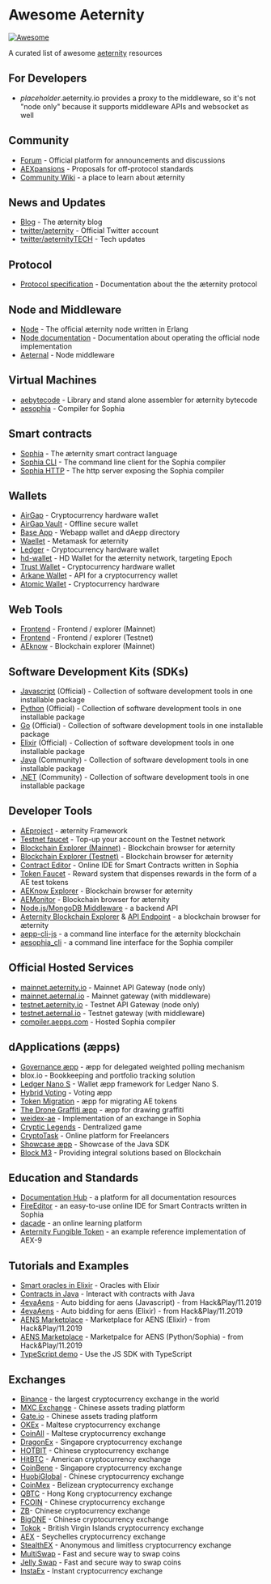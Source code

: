 Awesome Aeternity
===========

[![Awesome](https://cdn.rawgit.com/sindresorhus/awesome/d7305f38d29fed78fa85652e3a63e154dd8e8829/media/badge.svg)](https://github.com/aeternity/awesome-aeternity)

A curated list of awesome [aeternity](https://aeternity.com) resources

## For Developers

- *placeholder*.aeternity.io provides a proxy to the middleware, so it's not "node only" because it supports middleware APIs and websocket as well

## Community
- [Forum](https://forum.aeternity.com) - Official platform for announcements and discussions
- [AEXpansions](https://github.com/aeternity/AEXs) - Proposals for off-protocol standards
- [Community Wiki](https://github.com/snamoah/wiki) - a place to learn about æternity

## News and Updates
- [Blog](https://blog.aeternity.com/) - The æternity blog
- [twitter/aeternity](https://twitter.com/aeternity) - Official Twitter account
- [twitter/aeternityTECH](https://twitter.com/aeternityTECH) - Tech updates

## Protocol
- [Protocol specification](https://github.com/aeternity/protocol) - Documentation about the the æternity protocol

## Node and Middleware
- [Node](https://github.com/aeternity/aeternity) - The official æternity node written in Erlang
- [Node documentation](http://docs.aeternity.io) - Documentation about operating the official node implementation
- [Aeternal](https://github.com/aeternity/aeternal) - Node middleware

## Virtual Machines

- [aebytecode](https://github.com/aeternity/aebytecode) -  Library and stand alone assembler for æternity bytecode
- [aesophia](https://github.com/aeternity/aesophia) - Compiler for Sophia

## Smart contracts
- [Sophia](https://github.com/aeternity/protocol/blob/master/contracts/sophia.md) - The æternity smart contract language
- [Sophia CLI](https://github.com/aeternity/aesophia_cli) - The command line client for the Sophia compiler
- [Sophia HTTP](https://github.com/aeternity/aesophia_http) - The http server exposing the Sophia compiler

## Wallets
- [AirGap](https://airgap.it) - Cryptocurrency hardware wallet
- [AirGap Vault](https://github.com/airgap-it/airgap-vault) - Offline secure wallet
- [Base App](https://base.aepp.com) - Webapp wallet and dAepp directory
- [Waellet](https://waellet.com) - Metamask for æternity
- [Ledger](ledger.com) - Cryptocurrency hardware wallet
- [hd-wallet](https://github.com/aeternity/hd-wallet-js) - HD Wallet for the æternity network, targeting Epoch
- [Trust Wallet](https://trustwallet.com/aeternity-wallet) -  Cryptocurrency hardware wallet
- [Arkane Wallet](https://medium.com/arkane-network/we-welcome-aeternity-a3f5ea33455d) - API for a cryptocurrency wallet
- [Atomic Wallet](https://atomicwallet.io/aeternity-wallet) - Cryptocurrency hardware

## Web Tools
- [Frontend](https://mainnet.aeternal.io) - Frontend / explorer (Mainnet)
- [Frontend](https://testnet.aeternal.io) - Frontend / explorer (Testnet)
- [AEknow](https://aeknow.org/) - Blockchain explorer (Mainnet)

## Software Development Kits (SDKs)
- [Javascript](https://github.com/aeternity/aepp-sdk-js) (Official) - Collection of software development tools in one installable package
- [Python](https://github.com/aeternity/aepp-sdk-python) (Official) - Collection of software development tools in one installable package
- [Go](https://github.com/aeternity/aepp-sdk-go) (Official) - Collection of software development tools in one installable package
- [Elixir](https://github.com/aeternity/aepp-sdk-elixir) (Official) - Collection of software development tools in one installable package
- [Java](https://github.com/kryptokrauts/aepp-sdk-java) (Community) - Collection of software development tools in one installable package
- [.NET](https://github.com/block-m3/aepp-sdk-net) (Community) - Collection of software development tools in one installable package

## Developer Tools
- [AEproject](https://github.com/aeternity/aepp-aeproject-js) - æternity Framework
- [Testnet faucet](https://testnet.faucet.aepps.com) - Top-up your account on the Testnet network
- [Blockchain Explorer (Mainnet)]( https://explorer.aepps.com) - Blockchain browser for æternity
- [Blockchain Explorer (Testnet)]( https://explorer.testnet.aeternity.io/#/) - Blockchain browser for æternity
- [Contract Editor](https://contracts.aepps.com/#/) - Online IDE for Smart Contracts written in Sophia
- [Token Faucet](https://faucet.aepps.com) - Reward system that dispenses rewards in the form of a AE test tokens
- [AEKnow Explorer](https://www.aeknow.org/) - Blockchain browser for æternity
- [AEMonitor](https://aemonitor.mobycrypt.com/core) - Blockchain browser for æternity
- [Node.js/MongoDB Middleware](https://github.com/kryztoval/aepp-middleware-mn) - a backend API
- [Aeternity Blockchain Explorer](https://ae.criesca.net:3011/explorer/dashboard.html) & [API Endpoint](https://ae.criesca.net:3011/api) - a blockchain browser for æternity
- [aepp-cli-js](https://github.com/aeternity/aepp-cli-js) - a command line interface for the æternity blockchain
- [aesophia_cli](https://github.com/aeternity/aesophia_cli) - a command line interface for the Sophia compiler

## Official Hosted Services
- [mainnet.aeternity.io](https://mainnet.aeternity.io/v2/status) - Mainnet API Gateway (node only)
- [mainnet.aeternal.io](https://mainnet.aeternal.io) - Mainnet gateway (with middleware)
- [testnet.aeternity.io](https://testnet.aeternity.io/v2/status) - Testnet API Gateway (node only)
- [testnet.aeternal.io](https://testnet.aeternal.io) - Testnet gateway (with middleware)
- [compiler.aepps.com](https://compiler.aepps.com) - Hosted Sophia compiler

## dApplications (æpps)

- [Governance æpp](https://github.com/aeternity/aepp-governance) -  æpp for delegated weighted polling mechanism
- blox.io - Bookkeeping and portfolio tracking solution
- [Ledger Nano S](https://github.com/aeternity/ledger-app) - Wallet æpp framework for Ledger Nano S.
- [Hybrid Voting](http://aeternity.com/aepp-hybrid-voting/) - Voting æpp
- [Token Migration](https://token-migration.aepps.com/#/) - æpp for migrating AE tokens
- [The Drone Graffiti æpp](https://github.com/aeternity/aepp-graffiti) - æpp for drawing graffiti
- [weidex-ae](https://github.com/weichain/weidex-ae) - Implementation of an exchange in Sophia
- [Cryptic Legends](https://app.cryptotask.org/
) - Dentralized game
- [CryptoTask](https://app.cryptotask.org/) - Online platform for Freelancers
- [Showcase æpp](https://github.com/kryptokrauts/aepp-showcase-android) - Showcase of the Java SDK
- [Block M3](https://www.blockm3.com/en/) - Providing integral solutions based on Blockchain

## Education and Standards

- [Documentation Hub](http://aeternity.com/documentation-hub/) - a platform for all documentation resources
- [FireEditor](http://fireeditor.nikitafuchs.de/) - an easy-to-use online IDE for Smart Contracts written in Sophia
- [dacade](https://dacade.org/ae-dev-101/submissions) - an online learning platform
- [Aeternity Fungible Token](https://github.com/mradkov/aeternity-fungible-token) - an example reference implementation of AEX-9

## Tutorials and Examples

- [Smart oracles in Elixir](https://github.com/DanielaIvanova/smart_oracle) - Oracles with Elixir
- [Contracts in Java](https://github.com/kryptokrauts/contraect-showcase-maven) - Interact with contracts with Java
- [4evaAens](https://github.com/u2467/4evaAens) - Auto bidding for aens (Javascript) - from Hack&Play/11.2019
- [4evaAens](https://github.com/DanielaIvanova/forever_aens) - Auto bidding for aens (Elixir) - from Hack&Play/11.2019
- [AENS Marketplace](https://github.com/DanielaIvanova/name_marketplace) - Marketplace for AENS (Elixir) - from Hack&Play/11.2019
- [AENS Marketplace](https://github.com/u2467/aens-marketplace) - Marketpalce for AENS (Python/Sophia) - from Hack&Play/11.2019
- [TypeScript demo](https://github.com/gcofficial/ae-typescript-demo) - Use the JS SDK with TypeScript

## Exchanges

- [Binance](binance.com) - the largest cryptocurrency exchange in the world
- [MXC Exchange](https://www.mxc.ceo/) - Chinese assets trading platform
- [Gate.io](https://www.gate.io/) - Chinese assets trading platform
- [OKEx](https://www.okex.com/) - Maltese cryptocurrency exchange
- [CoinAll](https://www.coinall.com/) - Maltese cryptocurrency exchange
- [DragonEx](https://dragonex.io/en-us/) - Singapore cryptocurrency exchange
- [HOTBIT](https://www.hotbit.io/) - Chinese cryptocurrency exchange
- [HitBTC](https://hitbtc.com/) - American cryptocurrency exchange
- [CoinBene](https://www.coinbene.com/) - Singapore cryptocurrency exchange
- [HuobiGlobal](https://www.huobi.io/topic/invited/?invite_code=axkx4) - Chinese cryptocurrency exchange
- [CoinMex](https://www.coinmex.com/) - Belizean cryptocurrency exchange
- [QBTC](https://www.qbtc.com/) - Hong Kong cryptocurrency exchange
- [FCOIN](https://www.fcoin.pro/) - Chinese cryptocurrency exchange
- [ZB](https://www.zb.com/cn/)- Chinese cryptocurrency exchange
- [BigONE](https://big.one/) - Chinese cryptocurrency exchange
- [Tokok](https://www.tokok.com/index) -  British Virgin Islands cryptocurrency exchange
- [AEX](https://www.aex88.com/#/en) - Seychelles cryptocurrency exchange
- [StealthEX](https://stealthex.io/) - Anonymous and limitless cryptocurrency exchange
- [MultiSwap](https://multiswap.io/supported) - Fast and secure way to swap coins
- [Jelly Swap](https://jelly.market/) - Fast and secure way to swap coins
- [InstaEx](https://instaex.io) - Instant cryptocurrency exchange
